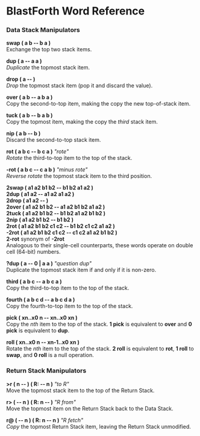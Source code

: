 # BlastForth Word Reference

### Data Stack Manipulators

**swap ( a b -- b a )**  
Exchange the top two stack items.

**dup ( a -- a a )**  
*Duplicate* the topmost stack item.

**drop ( a -- )**  
*Drop* the topmost stack item (pop it and discard the value).

**over ( a b -- a b a )**  
Copy the second-to-top item, making the copy the new top-of-stack item.

**tuck ( a b -- b a b )**  
Copy the topmost item, making the copy the *third* stack item.

**nip ( a b -- b )**  
Discard the second-to-top stack item.

**rot ( a b c -- b c a )**          *"rote"*  
*Rotate* the third-to-top item to the top of the stack.

**-rot ( a b c -- c a b )**         *"minus rote"*  
*Reverse rotate* the topmost stack item to the third position.

**2swap ( a1 a2 b1 b2 -- b1 b2 a1 a2 )**  
**2dup  ( a1 a2 -- a1 a2 a1 a2 )**  
**2drop ( a1 a2 -- )**  
**2over ( a1 a2 b1 b2 -- a1 a2 b1 b2 a1 a2 )**  
**2tuck ( a1 a2 b1 b2 -- b1 b2 a1 a2 b1 b2 )**  
**2nip  ( a1 a2 b1 b2 -- b1 b2 )**  
**2rot  ( a1 a2 b1 b2 c1 c2 -- b1 b2 c1 c2 a1 a2 )**  
**-2rot ( a1 a2 b1 b2 c1 c2 -- c1 c2 a1 a2 b1 b2 )**  
**2-rot** synonym of **-2rot**  
Analogous to their single-cell counterparts, these words operate on double cell (64-bit) numbers.

**?dup ( a --  0 | a a )**          *"question dup"*  
Duplicate the topmost stack item if and only if it is non-zero.

**third ( a b c -- a b c a )**  
Copy the third-to-top item to the top of the stack.

**fourth ( a b c d -- a b c d a )**  
Copy the fourth-to-top item to the top of the stack.

**pick ( xn..x0  n -- xn..x0  xn )**  
Copy the *nth* item to the top of the stack.  **1 pick** is equivalent to **over** and **0 pick** is equivalent to **dup**.

**roll ( xn..x0  n -- xn-1..x0  xn )**  
Rotate the *nth* item to the top of the stack.  **2 roll** is equivalent to **rot**, **1 roll** to **swap**, and **0 roll** is a null operation.

### Return Stack Manipulators

**>r ( n -- ) ( R: -- n )**         *"to R"*  
Move the topmost stack item to the top of the Return Stack.

**r> ( -- n ) ( R: n -- )**         *"R from"*  
Move the topmost item on the Return Stack back to the Data Stack.

**r@ ( -- n ) ( R: n -- n )**       *"R fetch"*  
*Copy* the topmost Return Stack item, leaving the Return Stack unmodified.



